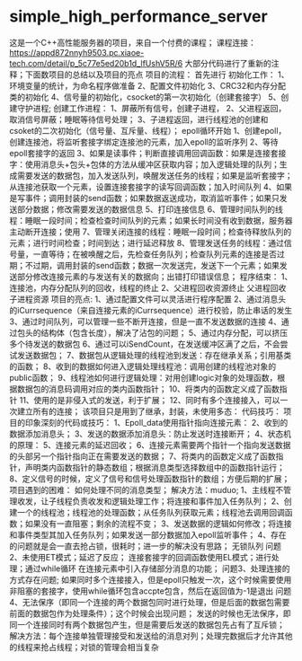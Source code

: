 # simple_high_performance_server
这是一个C++高性能服务器的项目，来自一个付费的课程；
课程连接：https://appd872nnyh9503.pc.xiaoe-tech.com/detail/p_5c77e5ed20b1d_lfUshV5R/6
大部分代码进行了重新的注释；下面数项目的总结以及项目的亮点
项目的流程：
首先进行
初始化工作：
1、环境变量的统计，为命名程序做准备
2、配置文件初始化
3、CRC32和内存分配类的初始化
4、信号量的初始化，csocket的第一次初始化（创建套接字）
5、创建守护进程;
创建工作进程：
1、屏蔽所有信号，创建子进程，
2、父进程返回，取消信号屏蔽；睡眠等待信号处理；
3、子进程返回，进行线程池的创建和csoket的二次初始化（信号量、互斥量、线程）；
epoll循环开始
1、创建epoll，创建连接池，将监听套接字绑定连接池的元素，加入epoll的监听序列
2、等待epoll套接字的返回
3、如果是读事件；判断直接调用回调函数：如果是连接套接字：使用消息头+包头+包体的方法从缓冲区获取内容；加入逻辑处理的队列；生成需要发送的数据包，加入发送队列，唤醒发送任务的线程；如果是监听套接字；从连接池获取一个元素，设置连接套接字的读写回调函数；加入时间队列
4、如果是写事件；调用封装的send函数；如果数据返送成功，取消监听事件；如果只发送部分数据；修改需要发送的数据信息
5、打印连接信息
6、管理时间队列的线程：睡眠一段时间；检查检查时间队列的元素；如果长时间没有收到数据，服务器主动断开连接；使用
7、管理关闭连接的线程：睡眠一段时间；检查待释放队列的元素；进行时间检查；时间到达；进行延迟释放
8、管理发送任务的线程：通过信号量，一直等待；在被唤醒之后，先检查任务队列；检查队列元素的连接是否过期；不过期，调用封装的send函数；数据一次发送完，发送下一个元素；如果发送部分修改连接元素的与发送有关的数据向；出错打印错误信息；
程序结束：
1、连接池，内存分配队列的回收，线程的终止
2、父进程回收资源终止
父进程回收子进程资源
项目的亮点:
1、通过配置文件可以灵活进行程序配置
2、通过消息头的iCurrsequence（来自连接元素的iCurrsequence）进行校验，防止串话的发生
3、通过时间队列，可以管理一些不断开连接，但是一直不发送数据的连接
4、通过包头的结构体（包含长度），解决了沾包的问题；
5、通过内存分配，可以挤压多个待发送的数据包
6、通过可以iSendCount，在发送缓冲区满了之后，不会尝试发送数据包；
7、数据包从逻辑处理的线程池到发送：存在继承关系；引用基类的函数；
8、收到的数据如何进入逻辑处理线程池：调用创建的线程池对象的public函数；
9、线程池如何进行逻辑处理：对用创建logic对象的处理函数，根据数据包的消息码调用对应的类内函数指针；
10、将类内的函数定义成了函数指针
11、使用的是非侵入式的发送，利于扩展；
12、同时有多个连接接入，可以一次建立所有的连接；
该项目只是用到了继承，封装，未使用多态：
代码技巧：
项目的印象深刻的代码或技巧：
1、Epoll_data使用指针指向连接元素：
2、收到的数据添加消息头；
3、发送的数据添加消息头：防止发送时连接断开；
4、状态机的原理：
5、连接元素的延迟回收；
6、连接元素需要两个指针一个指向发送数据的头部另一个指针指向正在需要发送的数据；
7、将类内的函数定义成了函数指针，声明类内函数指针的静态数组；根据消息类型选择数组中的函数指针运行；
8、定义信号的时候，定义了信号和信号处理函数指针的数组；方便后期的扩展；
项目遇到的困难：
如何处理不同的消息类型；
解决方法：muduo;
1、主线程不管理收发，让子线程负责收发和逻辑处理工作；将连接和事件加入任务队列；
2、创建一个的线程池；线程池的处理函数；从任务队列获取元素；线程池去调用回调函数；如果没有一直阻塞；剩余的流程不变；
3、发送数据的逻辑如何修改；将连接和事件类型其加入任务队列；如果发送一部分数据加入epoll监听事件；
4、存在的问题就是会一直去抢占锁，很耗时；进一步的解决没有思路；
无锁队列
问题2、未使用ET模式；延迟了反应；
连接套接字的回调函数使用EL模式；进行处理；通过while循环
在连接元素中引入存储部分消息的功能；
问题3、处理连接的方式存在问题;
如果同时多个连接接入，但是epoll只触发一次，这个时候需要使用非阻塞的套接字，使用while循环包含accpte包含，然后在返回值为-1是退出
问题4、无法保序（即同一个连接的两个数据包同时进行处理，但是后面的数据包需要前面的数据包作为处理条件）；这个时候会出现问题；
发送的时候也无法保序，即同一个连接同时有两个数据包产生，但是需要后发送的数据包先占有了互斥锁；
解决方法：每个连接单独管理接受和发送给的消息对列；处理完数据后才允许其他的线程来抢占线程；对锁的管理会相当复杂


